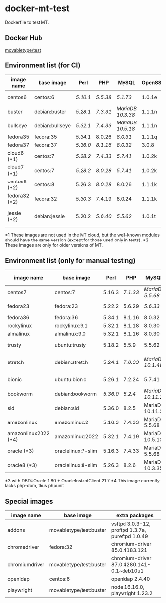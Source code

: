 # docker-mt-test
Dockerfile to test MT.

## Docker Hub

[movabletype/test](https://hub.docker.com/r/movabletype/test)

## Environment list (for CI)

|image name|base image|Perl|PHP|MySQL|OpenSSL|End of Life|
|-|-|-|-|-|-|-|
|centos6|centos:6|*5.10.1*|*5.5.38*|*5.1.73*|1.0.1e|2020-11|
|buster|debian:buster|*5.28.1*|*7.3.31*|*MariaDB 10.3.38*|1.1.1n|2022-01|
|bullseye|debian:bullseye|*5.32.1*|*7.4.33*|*MariaDB 10.5.18*|1.1.1n|-|
|fedora35|fedora:35|*5.34.1*|8.0.26|*8.0.31*|1.1.1q|-|
|fedora37|fedora:37|*5.36.0*|*8.1.16*|*8.0.32*|3.0.8|-|
|cloud6 (\*1)|centos:7|*5.28.2*|*7.4.33*|*5.7.41*|1.0.2k|-|
|cloud7 (\*1)|centos:7|*5.28.2*|*8.0.28*|*5.7.41*|1.0.2k|-|
|centos8 (\*2)|centos:8|5.26.3|*8.0.28*|8.0.26|1.1.1k|2021-12|
|fedora32 (\*2)|fedora:32|*5.30.3*|7.4.19|8.0.24|1.1.1k|-|
|jessie (\*2)|debian:jessie|5.20.2|*5.6.40*|*5.5.62*|1.0.1t|2020-06 (LTS)|

\*1 These images are not used in the MT cloud, but the well-known modules should have the same version (except for those used only in tests).
\*2 These images are only for older versions of MT.

## Environment list (only for manual testing)

|image name|base image|Perl|PHP|MySQL|OpenSSL|End of Life|
|-|-|-|-|-|-|-|
|centos7|centos:7|5.16.3|*7.1.33*|*MariaDB 5.5.68*|1.0.2k|2024-06|
|fedora23|fedora:23|5.22.2|5.6.29|*5.6.33*|1.0.2j|2016-12|
|fedora36|fedora:36|5.34.1|8.1.16|8.0.32|3.0.8|-|
|rockylinux|rockylinux:9.1|5.32.1|8.1.18|8.0.30|3.0.1|-|
|almalinux|almalinux:9.0|5.32.1|8.1.16|8.0.30|3.0.1|-|
|trusty|ubuntu:trusty|5.18.2|5.5.9|5.5.62|1.0.1f|2019-04|
|stretch|debian:stretch|5.24.1|*7.0.33*|*MariaDB 10.1.48*|1.1.0l|2022-01 (LTS)|
|bionic|ubuntu:bionic|5.26.1|7.2.24|5.7.41|1.1.1|2023-04|
|bookworm|debian:bookworm|*5.36.0*|*8.2.4*|*MariaDB 10.11.2*|3.0.8|-|
|sid|debian:sid|5.36.0|8.2.5|MariaDB 10.11.2|3.0.8|-|
|amazonlinux|amazonlinux:2|5.16.3|7.4.33|MariaDB 5.5.68|1.0.2k|-|
|amazonlinux2022 (\*4)|amazonlinux:2022|5.32.1|7.4.19|MariaDB 10.5.13|1.1.1l|-|
|oracle (\*3)|oraclelinux:7-slim|5.16.3|7.4.33|MariaDB 5.5.68|1.0.2k|-|
|oracle8 (\*3)|oraclelinux:8-slim|5.26.3|8.2.6|MariaDB 10.3.35|1.1.1k|-|

\*3 with DBD::Oracle 1.80 + OracleInstantClient 21.7
\*4 This image currently lacks php-dom, thus phpunit

## Special images

|image name|base image|extra packages|
|-|-|-|
|addons|movabletype/test:buster|vsftpd 3.0.3-12, proftpd 1.3.7a, pureftpd 1.0.49|
|chromedriver|fedora:32|chromium-driver 85.0.4183.121|
|chromiumdriver|movabletype/test:buster|chromium-driver 87.0.4280.141-0.1~deb10u1|
|openldap|centos:6|openldap 2.4.40|
|playwright|movabletype/test:buster|node 16.16.0, playwright 1.23.2 |
